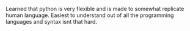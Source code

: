 Learned that python is very flexible and is made to somewhat replicate human language. 
Easiest to understand out of all the programming languages and syntax isnt that hard.
